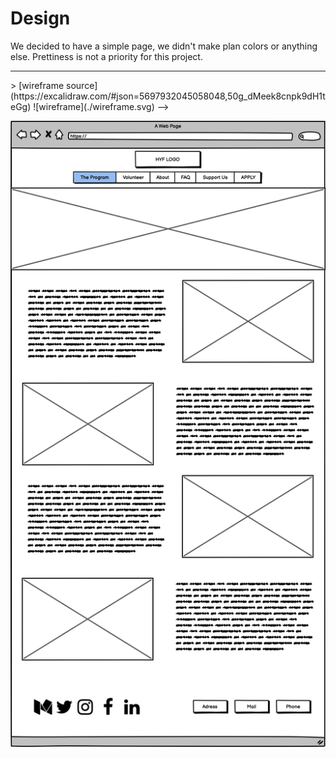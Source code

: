 # Design

We decided to have a simple page, we didn't make plan colors or anything else.
Prettiness is not a priority for this project.

---

<!-->> [wireframe source](https://excalidraw.com/#json=5697932045058048,50g_dMeek8cnpk9dH1teGg)
![wireframe](./wireframe.svg)
-->
![](https://github.com/lab-antwerp-1/group-2-hyf/blob/dev-strategy/design.png)
